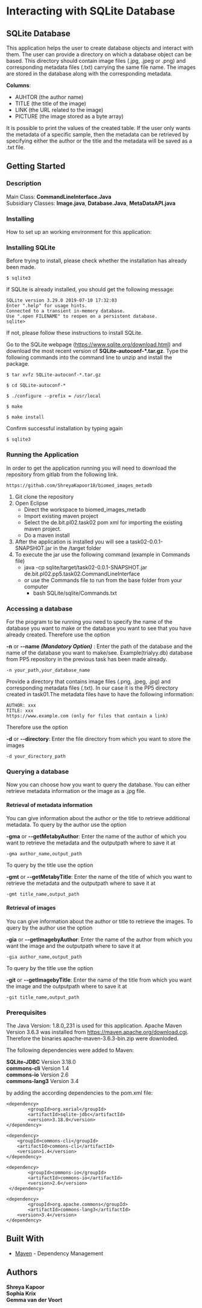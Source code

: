 <H1> Interacting with SQLite Database</H1> 


## SQLite Database

This application helps the user to create database objects and interact with them. The user can provide a directory on which a database object can be based. This directory should contain image files (.jpg, .jpeg or .png) and corresponding metadata files (.txt) carrying the same file name. The images are stored in the database along with the corresponding metadata.

**Columns**:   


* AUHTOR		(the author name)   
* TITLE		(the title of the image)   
* LINK	(the URL related to the image)   
* PICTURE  	(the image stored as a byte array)   

It is possible to print the values of the created table. If the user only wants the metadata of a specific sample, then the metadata can be retrieved by specifying either the author or the title and the metadata will be saved as a .txt file.

## Getting Started

### Description
Main Class: **CommandLineInterface.Java** <br> 
Subsidiary Classes: **Image.java**, **Database.Java**, **MetaDataAPI.java**  <br> 

### Installing


How to set up an working environment for this application:
###  Installing SQLite

Before trying to install, please check whether the installation has already been made.

```
$ sqlite3
```

If SQLite is already installed, you should get the following message:

```
SQLite version 3.29.0 2019-07-10 17:32:03
Enter ".help" for usage hints.
Connected to a transient in-memory database.
Use ".open FILENAME" to reopen on a persistent database.
sqlite>
```

If not, please follow these instructions to install SQLite.

Go to the SQLite webpage (https://www.sqlite.org/download.html) and download the most recent version of **SQLite-autoconf-*.tar.gz**.
Type the following commands into the command line to unzip and install the package.

```
$ tar xvfz SQLite-autoconf-*.tar.gz

$ cd SQLite-autoconf-*

$ ./configure --prefix = /usr/local

$ make

$ make install
```

Confirm successful installation by typing again

```
$ sqlite3
```
### Running the Application
In order to get the application running you will need to download the repository from gitlab from the following link.
```
https://github.com/ShreyaKapoor18/biomed_images_metadb
```

1. Git clone the repository
2. Open Eclipse
    *  Direct the workspace to biomed_images_metadb
    *  Import existing maven project
    *  Select the de.bit.pl02.task02 pom xml for importing the existing maven project.
    *  Do a maven install
3. After the application is installed you will see a task02-0.0.1-SNAPSHOT.jar in the /target folder
4. To execute the jar use the following command (example in Commands file)
    *  java -cp sqlite/target/task02-0.0.1-SNAPSHOT.jar  de.bit.pl02.pp5.task02.CommandLineInterface <options> <arguments>
    *  or use the Commands file to run from the base folder from your computer 
         * bash SQLite/sqlite/Commands.txt
### Accessing a database

For the program to be running you need to specify the name of the database you want to make or the database you want to see that you have already created. Therefore use the option


**-n** or **--name** ***(Mandatory Option)*** : Enter the path of the database and the name of the database you want to make/see. Example(trialyy.db) database from PP5 repository in the previous task has been made already. 

```
-n your_path,your_database_name 
```

Provide a directory that contains image files (.png, .jpeg, .jpg) and corresponding metadata files (.txt). In our case it is the PP5 directory created in task01.The metadata files have to have the following information:
```
AUTHOR: xxx
TITLE: xxx
https://www.example.com (only for files that contain a link)
```
Therefore use the option


**-d** or **--directory**: Enter the file directory from which you want to store the images
```
-d your_directory_path
```

### Querying a database

Now you can choose how you want to query the database. You can either retrieve metadata information or the image as a .jpg file.


#### **Retrieval of metadata information**

You can give information about the author or the title to retrieve additional metadata. 
To query by the author use the option


**-gma** or **--getMetabyAuthor**: Enter the name of the author of which you want to retrieve the metadata and the outputpath where to save it at
```
-gma author_name,output_path
```
To query by the title use the option


**-gmt** or **--getMetabyTitle**: Enter the name of the title of which you want to retrieve the metadata and the outputpath where to save it at
```
-gmt title_name,output_path
```


#### **Retrieval of images**
You can give information about the author or title to retrieve the images.
To query by the author use the option


**-gia** or **--getImagebyAuthor**: Enter the name of the author from which you want the image and the outputpath where to save it at
```
-gia author_name,output_path
```
To query by the title use the option


**-git** or **--getImagebyTitle**: Enter the name of the title from which you want the image and the outputpath where to save it at
```
-git title_name,output_path
```

### Prerequisites

The Java Version: 1.8.0_231 is used for this application. Apache Maven Version 3.6.3  was installed from https://maven.apache.org/download.cgi. Therefore the binaries apache-maven-3.6.3-bin.zip were downloded.

The following dependencies were added to Maven:

**SQLite-JDBC** 	Version 3.18.0   
**commons-cli**	Version 1.4   
**commons-io**	Version 2.6   
**commons-lang3** Version 3.4

by adding the according dependencies to the pom.xml file:

```
<dependency>
        <groupId>org.xerial</groupId>
        <artifactId>sqlite-jdbc</artifactId>
        <version>3.18.0</version>
</dependency>

<dependency>
	<groupId>commons-cli</groupId>
	<artifactId>commons-cli</artifactId>
	<version>1.4</version>
</dependency>

<dependency>
    	<groupId>commons-io</groupId>
    	<artifactId>commons-io</artifactId>
    	<version>2.6</version>
 </dependency>

<dependency>
    	<groupId>org.apache.commons</groupId>
    	<artifactId>commons-lang3</artifactId>
  	<version>3.4</version>
</dependency>
```

## Built With

* [Maven](https://maven.apache.org/) - Dependency Management

## Authors

**Shreya Kapoor**   
**Sophia Krix**   
**Gemma van der Voort**   
